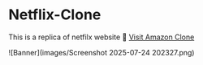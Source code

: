 # Netflix-Clone
This is a replica of netfilx website
🔗 [Visit Amazon Clone](https://princekumar731.github.io/Netflix-Clone/)

![Banner](images/Screenshot 2025-07-24 202327.png)
